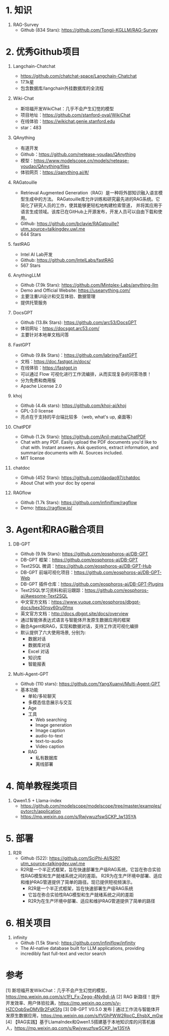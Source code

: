 # 1. 知识

1. RAG-Survey
   - Github (834 Stars): https://github.com/Tongji-KGLLM/RAG-Survey

# 2. 优秀Github项目
1. Langchain-Chatchat
   - https://github.com/chatchat-space/Langchain-Chatchat
   - 17.1k星
   - 包含数据库/langchain外挂数据库的全流程

2. Wiki-Chat
   - 斯坦福开发WikiChat：几乎不会产生幻觉的模型
   - 项目地址：https://github.com/stanford-oval/WikiChat
   - 在线体验：https://wikichat.genie.stanford.edu
   - star：483

3. QAnything
   - 有道开发
   - Github：https://github.com/netease-youdao/QAnything
   - 模型：https://www.modelscope.cn/models/netease-youdao/QAnything/files
   - 体验网页：https://qanything.ai/#/

4. RAGatouille
   - Retrieval Augmented Generation（RAG）是一种将外部知识融入语言模型生成中的方法。
     RAGatouille库允许训练和研究最先进的RAG系统。它简化了研究人员的工作，使其能够更轻松地构建检索管道，
     并将其应用于语言生成领域。该库已在GitHub上开源发布，开发人员可以自由下载和使用。
   - Github: https://github.com/bclavie/RAGatouille?utm_source=talkingdev.uwl.me
   - 644 Stars

5. fastRAG
   - Intel AI Lab开发
   - Github: https://github.com/IntelLabs/fastRAG
   - 567 Stars

6. AnythingLLM
   - Github (7.9k Stars): https://github.com/Mintplex-Labs/anything-llm
   - Demo and Official Website: https://useanything.com/
   - 主要注重UI设计和交互体验、数据管理
   - 提供托管服务

7. DocsGPT
   - Github (13.8k Stars): https://github.com/arc53/DocsGPT
   - 体验网址：https://docsgpt.arc53.com/
   - 主要针对本地单文档问答

8. FastGPT 
   - Github (9.8k Stars)：https://github.com/labring/FastGPT
   - 文档：https://doc.fastgpt.in/docs/
   - 在线体验：https://fastgpt.in
   - 可以通过 Flow 可视化进行工作流编排，从而实现复杂的问答场景！
   - 分为免费和商用版
   - Apache License 2.0

9. khoj
   - Github (4.4k stars): https://github.com/khoj-ai/khoj
   - GPL-3.0 license
   - 亮点在于支持的平台端比较多 （web, what's up, 桌面等）

10. ChatPDF
    - Github (1.2k Stars): https://github.com/Anil-matcha/ChatPDF
    - Chat with any PDF. Easily upload the PDF documents you'd like to chat with. Instant answers. Ask questions, extract information, and summarize documents with AI. Sources included.
    - MIT license

11. chatdoc
    - Github (452 Stars): https://github.com/daodao97/chatdoc
    - About Chat with your doc by openai

12. RAGflow
    - Github (1.7k Stars): https://github.com/infiniflow/ragflow
    - Demo: https://ragflow.io/

# 3. Agent和RAG融合项目

1. DB-GPT
   - Github (9.9k Stars): https://github.com/eosphoros-ai/DB-GPT
   - DB-GPT 框架：https://github.com/eosphoros-ai/DB-GPT
   - Text2SQL 微调：https://github.com/eosphoros-ai/DB-GPT-Hub
   - DB-GPT 前端可视化项目：https://github.com/eosphoros-ai/DB-GPT-Web
   - DB-GPT 插件仓库：https://github.com/eosphoros-ai/DB-GPT-Plugins
   - Text2SQL学习资料和前沿跟踪：https://github.com/eosphoros-ai/Awesome-Text2SQL
   - 中文官方文档：https://www.yuque.com/eosphoros/dbgpt-docs/bex30nsv60ru0fmx
   - 英文官方文档：http://docs.dbgpt.site/docs/overview
   - 通过智能体表达式语言与智能体开发原生数据应用的框架
   - 融合Agent和RAG，实现和数据对话，支持工作流可视化编排
   - 默认提供了六大使用场景,  分别为:
     - 数据对话
     - 数据库对话
     - Excel 对话
     - 知识库
     - 智能报表

2. Multi-Agent-GPT
   - Github (110 stars): https://github.com/YangXuanyi/Multi-Agent-GPT
   - 基本功能
     - 单轮/多轮聊天
     - 多模态信息展示与交互
     - Age
     - 工具
       - Web searching  
       - Image generation
       - Image caption
       - audio-to-text
       - text-to-audio
       - Video caption
     - RAG 
       - 私有数据库
       - 离线部署
       
# 4. 简单教程类项目

1. Qwen1.5 + Llama-index
   - https://github.com/modelscope/modelscope/tree/master/examples/pytorch/application
   - https://mp.weixin.qq.com/s/RwjywuzfswSCKP_lw135YA
  
# 5. 部署

1. R2R
   - Github (522): https://github.com/SciPhi-AI/R2R?utm_source=talkingdev.uwl.me
   - R2R是一个半正式框架，旨在快速部署生产级RAG系统。它旨在弥合实验性RAG模型和生产就绪系统之间的差距。
     R2R为在生产环境中部署、适应和维护RAG管道提供了简单的路径。现已提供短视频演示。
     - R2R是一个半正式框架，旨在快速部署生产级RAG系统
     - 它旨在弥合实验性RAG模型和生产就绪系统之间的差距
     - R2R为在生产环境中部署、适应和维护RAG管道提供了简单的路径

# 6. 相关项目

1. infinity
    - Github (1.5k Stars): https://github.com/infiniflow/infinity
    - The AI-native database built for LLM applications, providing incredibly fast full-text and vector search

# 参考

[1] 斯坦福开发WikiChat：几乎不会产生幻觉的模型，https://mp.weixin.qq.com/s/c1Ft_Fx-Zegq-4Ny9dl-lA
[2] RAG 新路径！提升开发效率、用户体验拉满，https://mp.weixin.qq.com/s/y-HZCOqbSwDMVBr2FsK5fg
[3] DB-GPT V0.5.0 发布 | 通过工作流与智能体开发原生数据应用，https://mp.weixin.qq.com/s/fVGhPWW2RpcC_EhsbX_mGw
[4] 【RAG实践】基于LlamaIndex和Qwen1.5搭建基于本地知识库的问答机器人，https://mp.weixin.qq.com/s/RwjywuzfswSCKP_lw135YA